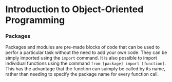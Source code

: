 # Introduction to Object-Oriented Programming

### Packages

Packages and modules are pre-made blocks of code that can be used to perfor a particular task without the need to add your own code. They can be simply imported using the ```import``` command. It is also possible to import individual functions using the command ```from [package] import [function]```. This has the advantage that the function can suimply be called by its name, rather than needing to specify the package name for every function call.
